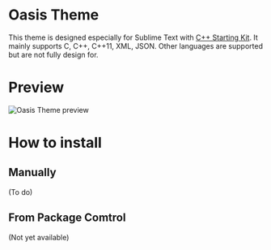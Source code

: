 # Oasis Theme

This theme is designed especially for Sublime Text with [C++ Starting Kit](https://sublime.wbond.net/packages/C%2B%2B%20Starting%20Kit). It mainly supports C, C++, C++11, XML, JSON. Other languages are supported but are not fully design for.

# Preview

![Oasis Theme preview](https://github.com/kodLite/cppStartingKit-Guide/blob/master/screenshot/Oasis-Theme/Preview-Oasis-Theme_002.jpg?raw=true)

# How to install

## Manually
(To do)

## From Package Comtrol
(Not yet available)
